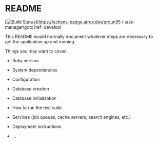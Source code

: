 # README

[![Build Status](https://img.shields.io/endpoint.svg?url=https%3A%2F%2Factions-badge.atrox.dev%2Fproun95%20%2F%20task-manager%2Fbadge%3Fref%3Ddevelop&style=flat)](https://actions-badge.atrox.dev/proun95 / task-manager/goto?ref=develop)

This README would normally document whatever steps are necessary to get the
application up and running.

Things you may want to cover:

* Ruby version

* System dependencies

* Configuration

* Database creation

* Database initialization

* How to run the test suite

* Services (job queues, cache servers, search engines, etc.)

* Deployment instructions

* ...
